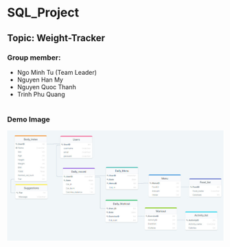 # **SQL_Project**
## Topic: Weight-Tracker
### Group member:
- Ngo Minh Tu (Team Leader)
- Nguyen Han My
- Nguyen Quoc Thanh
- Trinh Phu Quang
<br></br>
### Demo Image
![Demo Image for DB](/minh_hoa.jpg)

